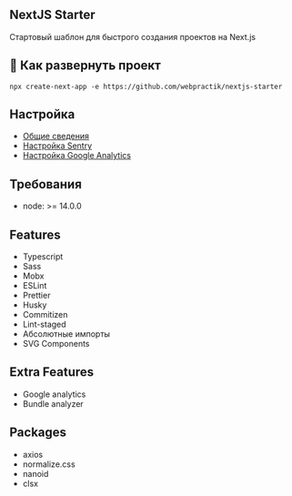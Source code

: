 ## NextJS Starter

Стартовый шаблон для быстрого создания проектов на Next.js

## 🚀 Как развернуть проект

```
npx create-next-app -e https://github.com/webpractik/nextjs-starter
```

## Настройка
- [Общие сведения](docs/settings.md)
- [Настройка Sentry](docs/sentry.md)
- [Настройка Google Analytics](docs/gtag.md)

## Требования
- node: >= 14.0.0

## Features
- Typescript
- Sass
- Mobx
- ESLint
- Prettier
- Husky
- Commitizen
- Lint-staged
- Абсолютные импорты
- SVG Components

## Extra Features
- Google analytics
- Bundle analyzer

## Packages
- axios
- normalize.css
- nanoid
- clsx
